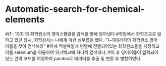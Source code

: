 # Automatic-search-for-chemical-elements
#(1 : 100) 의 화학원소의 영어스펠링을 검색을 통해 알아낸다
#학원에서 화학조교로 일하고 있던 당시, 화학강사는 나에게 이런 심부름을 했다. "1~100까지의 화학원소 영어이름을 찾아 검색해라"
#이에 엑셀파일에 병렬에 진열되어있는 화학원소들을 지정하고 이를 selenium을 이용하여 위키백과에 하나씩 검색하다.
#이 후 영어이름이 입력되어 있는 란의 코드를 지정하여 pandas로 데이터를 추출 및 변환 후 병합하였다.
